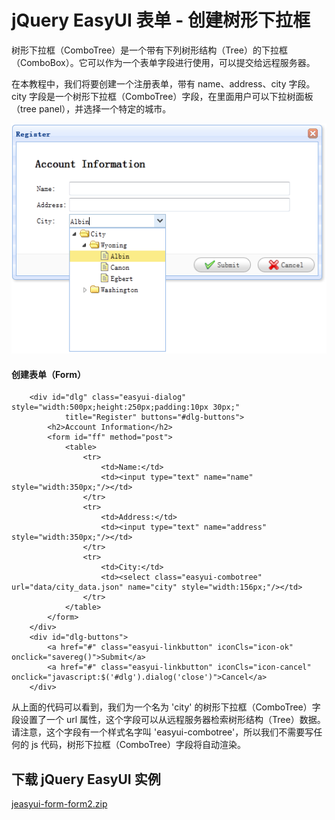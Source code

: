 # jQuery EasyUI 表单 - 创建树形下拉框

树形下拉框（ComboTree）是一个带有下列树形结构（Tree）的下拉框（ComboBox）。它可以作为一个表单字段进行使用，可以提交给远程服务器。

在本教程中，我们将要创建一个注册表单，带有 name、address、city 字段。city 字段是一个树形下拉框（ComboTree）字段，在里面用户可以下拉树面板（tree panel），并选择一个特定的城市。

![](img/form2.png)

#### 创建表单（Form）

```
	<div id="dlg" class="easyui-dialog" style="width:500px;height:250px;padding:10px 30px;"
			title="Register" buttons="#dlg-buttons">
		<h2>Account Information</h2>
		<form id="ff" method="post">
			<table>
				<tr>
					<td>Name:</td>
					<td><input type="text" name="name" style="width:350px;"/></td>
				</tr>
				<tr>
					<td>Address:</td>
					<td><input type="text" name="address" style="width:350px;"/></td>
				</tr>
				<tr>
					<td>City:</td>
					<td><select class="easyui-combotree" url="data/city_data.json" name="city" style="width:156px;"/></td>
				</tr>
			</table>
		</form>
	</div>
	<div id="dlg-buttons">
		<a href="#" class="easyui-linkbutton" iconCls="icon-ok" onclick="savereg()">Submit</a>
		<a href="#" class="easyui-linkbutton" iconCls="icon-cancel" onclick="javascript:$('#dlg').dialog('close')">Cancel</a>
	</div>

```

从上面的代码可以看到，我们为一个名为 'city' 的树形下拉框（ComboTree）字段设置了一个 url 属性，这个字段可以从远程服务器检索树形结构（Tree）数据。请注意，这个字段有一个样式名字叫 'easyui-combotree'，所以我们不需要写任何的 js 代码，树形下拉框（ComboTree）字段将自动渲染。

## 下载 jQuery EasyUI 实例

[jeasyui-form-form2.zip](/try/jeasyui/download/jeasyui-form-form2.zip)

 